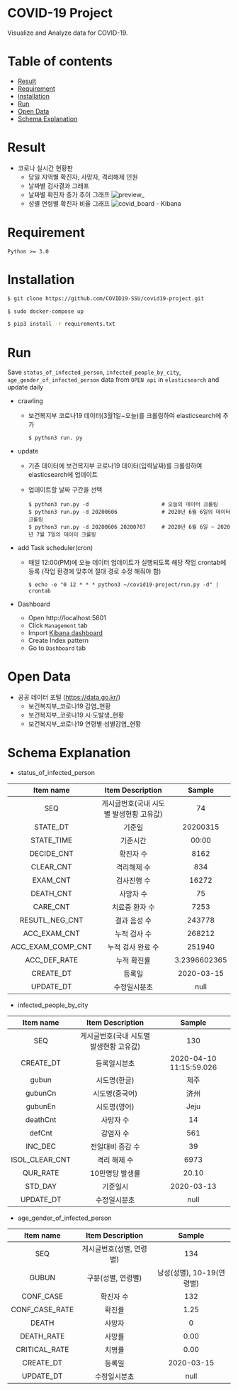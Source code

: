 # COVID-19 Project
Visualize and Analyze data for COVID-19.

Table of contents
=================
<!--ts-->
   * [Result](#Result)
   * [Requirement](#Requirement)
   * [Installation](#Installation)
   * [Run](#run)
   * [Open Data](#open-data)
   * [Schema Explanation](#Schema-Explanation)
<!--te-->

Result
=======
* 코로나 실시간 현황판
    * 당일 지역별 확진자, 사망자, 격리해제 인원
    * 날짜별 검사결과 그래프
    * 날짜별 확진자 증가 추이 그래프
![preview_](https://user-images.githubusercontent.com/55729930/92361544-7b21fe80-f129-11ea-87b4-f4b82b83468d.gif)
    * 성별 연령별 확진자 비율 그래프
![covid_board - Kibana](https://user-images.githubusercontent.com/55729930/92398418-7bd78680-f163-11ea-9cb8-6a72bf165737.png)

Requirement
=======
```
Python >= 3.0
```

Installation
=======
```sh
$ git clone https://github.com/COVID19-SSU/covid19-project.git
```
```sh
$ sudo docker-compose up
```
```sh
$ pip3 install -r requirements.txt
```

Run
=======
Save `status_of_infected_person`, `infected_people_by_city`, `age_gender_of_infected_person` data from `OPEN api` in `elasticsearch` and update daily
* crawling
  * 보건복지부 코로나19 데이터(3월1일~오늘)를 크롤링하여 elasticsearch에 추가
    ```shell script
    $ python3 run. py
    ```
    
* update
  * 기존 데이터에 보건복지부 코로나19 데이터(입력날짜)를 크롤링하여 elasticsearch에 업데이트
  * 업데이트할 날짜 구간을 선택

    ```shell script
    $ python3 run.py -d                       # 오늘의 데이터 크롤링
    $ python3 run.py -d 20200606              # 2020년 6월 6일의 데이터 크롤링
    $ python3 run.py -d 20200606 20200707     # 2020년 6월 6일 ~ 2020년 7월 7일의 데이터 크롤링
    ```
        
* add Task scheduler(cron)
  * 매일 12:00(PM)에 오늘 데이터 업데이트가 실행되도록 해당 작업 crontab에 등록 (작업 환경에 맞추어 절대 경로 수정 해줘야 함)  
    ```shell script
    $ echo -e "0 12 * * * python3 ~/covid19-project/run.py -d" | crontab
    ```

* Dashboard
  * Open http://localhost:5601  
  * Click `Management` tab  
  * Import [Kibana dashboard](https://github.com/COVID19-SSU/covid19-project/dashboard/export.ndjson)
  * Create Index pattern
  * Go to `Dashboard` tab

Open Data
=======
* 공공 데이터 포털 (https://data.go.kr/)
  * 보건복지부_코로나19 감염_현황
  * 보건복지부_코로나19 시·도발생_현황
  * 보건복지부_코로나19 연령별·성별감염_현황
  
Schema Explanation
=======
* status_of_infected_person

|Item name|Item Description|Sample|
|:----:|:----:|:----:|
|SEQ|게시글번호(국내 시도별 발생현황 고유값)|74|
|STATE_DT|기준일|20200315|
|STATE_TIME|기준시간|00:00|
|DECIDE_CNT|확진자 수|8162|
|CLEAR_CNT|격리해제 수|834|
|EXAM_CNT|검사진행 수|16272|
|DEATH_CNT|사망자 수|75|
|CARE_CNT|치료중 환자 수|7253|
|RESUTL_NEG_CNT|결과 음성 수|243778|
|ACC_EXAM_CNT|누적 검사 수|268212|
|ACC_EXAM_COMP_CNT|누적 검사 완료 수|251940|
|ACC_DEF_RATE|누적 확진률|3.2396602365|
|CREATE_DT|등록일|2020-03-15|
|UPDATE_DT|수정일시분초|null|

* infected_people_by_city

|Item name|Item Description|Sample|
|:----:|:----:|:----:|
|SEQ|게시글번호(국내 시도별 발생현황 고유값)|130|
|CREATE_DT|등록일시분초|2020-04-10 11:15:59.026|
|gubun|시도명(한글)|제주|
|gubunCn|시도명(중국어)|济州|
|gubunEn|시도명(영어)|Jeju|
|deathCnt|사망자 수|14|
|defCnt|감염자 수|561|
|INC_DEC|전일대비 증감 수|39|
|ISOL_CLEAR_CNT|격리 해제 수|6973|
|QUR_RATE|10만명당 발생률|20.10|
|STD_DAY|기준일시|2020-03-13|
|UPDATE_DT|수정일시분초|null|

* age_gender_of_infected_person

|Item name|Item Description|Sample|
|:----:|:----:|:----:|
|SEQ|게시글번호(성별, 연령별)|134|
|GUBUN|구분(성별, 연령별)|남성(성별), 10-19(연령별)|
|CONF_CASE|확진자 수|132|
|CONF_CASE_RATE|확진률|1.25|
|DEATH|사망자|0|
|DEATH_RATE|사망률|0.00|
|CRITICAL_RATE|치명률|0.00|
|CREATE_DT|등록일|2020-03-15|
|UPDATE_DT|수정일시분초|null|
  

